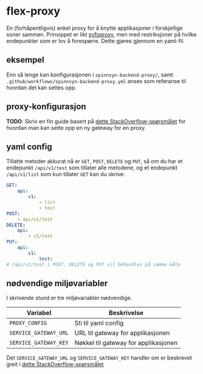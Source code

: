 # flex-proxy

En (forhåpentligvis) enkel proxy for å knytte applikasjoner i forskjellige soner sammen.
Prinsippet er likt [syfoproxy](https://github.com/navikt/syfoproxy), men med restriksjoner
på hvilke endepunkter som er lov å forespørre. Dette gjøres gjennom en yaml-fil.

## eksempel

Enn så lenge kan konfigurasjonen i `spinnsyn-backend-proxy/`, samt `.github/workflows/spinnsyn-backend-proxy.yml` anses som referanse
til hvordan det kan settes opp.

## proxy-konfigurasjon

**TODO**: Skriv en fin guide basert på [dette StackOverflow-spørsmålet](https://stackoverflow.com/c/nav-it/questions/324/646#646)
for hvordan man kan sette opp en ny gateway for en proxy.

## yaml config

Tillatte metoder akkurat nå er `GET`, `POST`, `DELETE` og `PUT`, så om du har et endepunkt `/api/v1/test` som
tillater alle metodene, og et endepunkt `/api/v1/list` som kun tillater `GET` kan du skrive:


```yaml
GET:
    api:
        v1:
            - list
            - test
POST:
    - api/v1/test
DELETE:
    api:
        - v1/test
PUT:
    api:
        v1:
            test:
# /api/v1/test i POST, DELETE og PUT vil behandles på samme måte
```

## nødvendige miljøvariabler

I skrivende stund er tre miljøvariabler nødvendige.

| Variabel | Beskrivelse |
| - | - |
| `PROXY_CONFIG` | Sti til yaml config |
| `SERVICE_GATEWAY_URL` | URL til gateway for applikasjonen |
| `SERVICE_GATEWAY_KEY` | Nøkkel til gateway for applikasjonen |

Det `SERVICE_GATEWAY_URL` og `SERVICE_GATEWAY_KEY` handler om er beskrevet greit
i [dette StackOverflow-spørsmålet](https://stackoverflow.com/c/nav-it/questions/324/646#646)
